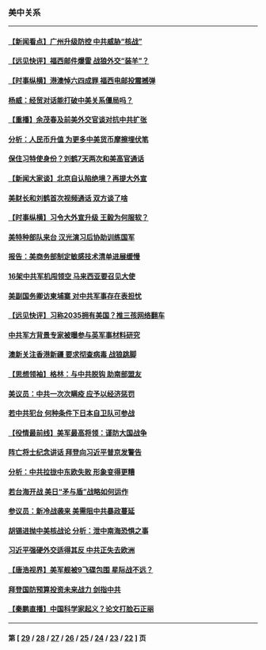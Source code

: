 ### 美中关系
---
#### [【新闻看点】广州升级防控 中共威胁“核战”](../../pages/nf1412576/n12994576.md) 
#### [【远见快评】福西邮件爆雷 战狼外交“装羊”？](../../pages/nf1412576/n12994597.md) 
#### [【时事纵横】港澳悼六四成罪 福西电邮投震撼弹](../../pages/nf1412576/n12994585.md) 
#### [杨威：经贸对话能打破中美关系僵局吗？](../../pages/nf1412576/n12994380.md) 
#### [【重播】余茂春及前美外交官谈对抗中共扩张](../../pages/nf1412576/n12994418.md) 
#### [分析：人民币升值 为更多中美货币摩擦埋伏笔](../../pages/nf1412576/n12994341.md) 
#### [保住习特使身份？刘鹤7天两次和美高官通话](../../pages/nf1412576/n12994253.md) 
#### [【新闻大家谈】北京自认陷绝境？再提大外宣](../../pages/nf1412576/n12992493.md) 
#### [美财长和刘鹤首次视频通话 双方谈了啥](../../pages/nf1412576/n12992418.md) 
#### [【时事纵横】习令大外宣升级 王毅为何服软？](../../pages/nf1412576/n12992190.md) 
#### [美特种部队来台 汉光演习后协助训练国军](../../pages/nf1412576/n12991251.md) 
#### [报告：美商务部制定敏感技术清单进展缓慢](../../pages/nf1412576/n12991928.md) 
#### [16架中共军机闯领空 马来西亚要召见大使](../../pages/nf1412576/n12991841.md) 
#### [美副国务卿访柬埔寨 对中共军事存在表担忧](../../pages/nf1412576/n12991757.md) 
#### [【远见快评】习称2035拥有美国？推三孩网络翻车](../../pages/nf1412576/n12989008.md) 
#### [中共军方背景专家被曝参与英军事材料研究](../../pages/nf1412576/n12988966.md) 
#### [澳新关注香港新疆 要求彻查病毒 战狼跳脚](../../pages/nf1412576/n12988699.md) 
#### [【思想领袖】格林：与中共脱钩 助南部盟友](../../pages/nf1412576/n12974899.md) 
#### [美议员：中共一次次瞒疫 应予以经济惩罚](../../pages/nf1412576/n12986865.md) 
#### [若中共犯台 何种条件下日本自卫队可参战](../../pages/nf1412576/n12984870.md) 
#### [【役情最前线】美军最高将领：谨防大国战争](../../pages/nf1412576/n12986959.md) 
#### [阵亡将士纪念讲话 拜登向习近平普京发警告](../../pages/nf1412576/n12986514.md) 
#### [分析：中共拉拢中东欧失败 形象变得更糟](../../pages/nf1412576/n12986218.md) 
#### [若台海开战 美日“矛与盾”战略如何运作](../../pages/nf1412576/n12973336.md) 
#### [参议员：新冷战袭来 美需阻中共暴政蔓延](../../pages/nf1412576/n12975757.md) 
#### [胡锡进抛中美核战论 分析：泄中南海恐惧之事](../../pages/nf1412576/n12985111.md) 
#### [习近平强硬外交适得其反 中共正失去欧洲](../../pages/nf1412576/n12984577.md) 
#### [【唐浩视界】美军舰被9飞碟包围 星际战不远？](../../pages/nf1412576/n12984533.md) 
#### [拜登国防预算投资未来战力 剑指中共](../../pages/nf1412576/n12983991.md) 
#### [【秦鹏直播】中国科学家起义？论文打脸石正丽](../../pages/nf1412576/n12983334.md) 

---
#### 第 [ [29](./29.md) / [28](./28.md) / [27](./27.md) / [26](./26.md) / [25](./25.md) / [24](./24.md) / [23](./23.md) / [22](./22.md) ] 页
